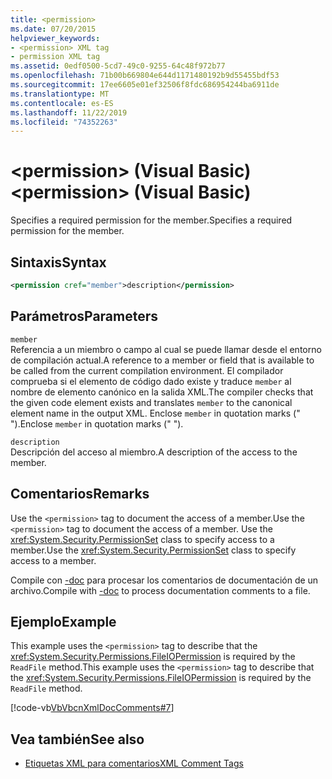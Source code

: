 ```yaml
---
title: <permission>
ms.date: 07/20/2015
helpviewer_keywords:
- <permission> XML tag
- permission XML tag
ms.assetid: 0edf0500-5cd7-49c0-9255-64c48f972b77
ms.openlocfilehash: 71b00b669804e644d1171480192b9d55455bdf53
ms.sourcegitcommit: 17ee6605e01ef32506f8fdc686954244ba6911de
ms.translationtype: MT
ms.contentlocale: es-ES
ms.lasthandoff: 11/22/2019
ms.locfileid: "74352263"
---
```

# <a name="permission-visual-basic"></a><span data-ttu-id="a599e-101">\<permission> (Visual Basic)</span><span class="sxs-lookup"><span data-stu-id="a599e-101">\<permission> (Visual Basic)</span></span>
<span data-ttu-id="a599e-102">Specifies a required permission for the member.</span><span class="sxs-lookup"><span data-stu-id="a599e-102">Specifies a required permission for the member.</span></span>  
  
## <a name="syntax"></a><span data-ttu-id="a599e-103">Sintaxis</span><span class="sxs-lookup"><span data-stu-id="a599e-103">Syntax</span></span>  
  
```xml  
<permission cref="member">description</permission>  
```  
  
## <a name="parameters"></a><span data-ttu-id="a599e-104">Parámetros</span><span class="sxs-lookup"><span data-stu-id="a599e-104">Parameters</span></span>  
 `member`  
 <span data-ttu-id="a599e-105">Referencia a un miembro o campo al cual se puede llamar desde el entorno de compilación actual.</span><span class="sxs-lookup"><span data-stu-id="a599e-105">A reference to a member or field that is available to be called from the current compilation environment.</span></span> <span data-ttu-id="a599e-106">El compilador comprueba si el elemento de código dado existe y traduce `member` al nombre de elemento canónico en la salida XML.</span><span class="sxs-lookup"><span data-stu-id="a599e-106">The compiler checks that the given code element exists and translates `member` to the canonical element name in the output XML.</span></span> <span data-ttu-id="a599e-107">Enclose `member` in quotation marks (" ").</span><span class="sxs-lookup"><span data-stu-id="a599e-107">Enclose `member` in quotation marks (" ").</span></span>  
  
 `description`  
 <span data-ttu-id="a599e-108">Descripción del acceso al miembro.</span><span class="sxs-lookup"><span data-stu-id="a599e-108">A description of the access to the member.</span></span>  
  
## <a name="remarks"></a><span data-ttu-id="a599e-109">Comentarios</span><span class="sxs-lookup"><span data-stu-id="a599e-109">Remarks</span></span>  
 <span data-ttu-id="a599e-110">Use the `<permission>` tag to document the access of a member.</span><span class="sxs-lookup"><span data-stu-id="a599e-110">Use the `<permission>` tag to document the access of a member.</span></span> <span data-ttu-id="a599e-111">Use the <xref:System.Security.PermissionSet> class to specify access to a member.</span><span class="sxs-lookup"><span data-stu-id="a599e-111">Use the <xref:System.Security.PermissionSet> class to specify access to a member.</span></span>  
  
 <span data-ttu-id="a599e-112">Compile con [-doc](../../../visual-basic/reference/command-line-compiler/doc.md) para procesar los comentarios de documentación de un archivo.</span><span class="sxs-lookup"><span data-stu-id="a599e-112">Compile with [-doc](../../../visual-basic/reference/command-line-compiler/doc.md) to process documentation comments to a file.</span></span>  
  
## <a name="example"></a><span data-ttu-id="a599e-113">Ejemplo</span><span class="sxs-lookup"><span data-stu-id="a599e-113">Example</span></span>  
 <span data-ttu-id="a599e-114">This example uses the `<permission>` tag to describe that the <xref:System.Security.Permissions.FileIOPermission> is required by the `ReadFile` method.</span><span class="sxs-lookup"><span data-stu-id="a599e-114">This example uses the `<permission>` tag to describe that the <xref:System.Security.Permissions.FileIOPermission> is required by the `ReadFile` method.</span></span>  
  
 [!code-vb[VbVbcnXmlDocComments#7](~/samples/snippets/visualbasic/VS_Snippets_VBCSharp/VbVbcnXmlDocComments/VB/Class1.vb#7)]  
  
## <a name="see-also"></a><span data-ttu-id="a599e-115">Vea también</span><span class="sxs-lookup"><span data-stu-id="a599e-115">See also</span></span>

- [<span data-ttu-id="a599e-116">Etiquetas XML para comentarios</span><span class="sxs-lookup"><span data-stu-id="a599e-116">XML Comment Tags</span></span>](../../../visual-basic/language-reference/xmldoc/index.md)
